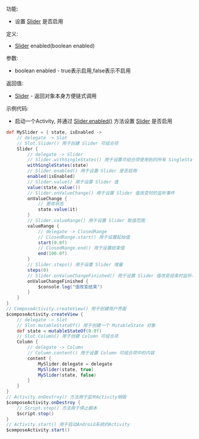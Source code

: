 功能:

+ 设置 [Slider](/API/UI/Compose/Widget/Slider/README.md) 是否启用

定义:

+ [Slider](/API/UI/Compose/Widget/Slider/README.md) enabled(boolean enabled)

参数:

+ boolean enabled - true表示启用,false表示不启用

返回值:

+ [Slider](/API/UI/Compose/Widget/Slider/README.md) - 返回对象本身方便链式调用

示例代码:

+ 启动一个Activity, 并通过 [Slider.enabled()](/API/UI/Compose/Widget/Slider/README.md?id=enabled)
  方法设置 [Slider](/API/UI/Compose/Widget/Slider/README.md) 是否启用

```groovy
def MySlider = { state, isEnabled ->
    // delegate -> Slot
    // Slot.Slider() 用于创建 Slider 可组合项
    Slider {
        // delegate -> Slider
        // Slider.withSingleStates() 用于设置可组合项使用到的所有 SingleState
        withSingleStates(state)
        // Slider.enabled() 用于设置 Slider 是否启用
        enabled(isEnabled)
        // Slider.value() 用于设置 Slider 值
        value(state.value())
        // Slider.onValueChange() 用于设置 Slider 值改变时的监听事件
        onValueChange {
            // 更改状态
            state.value(it)
        }
        // Slider.valueRange() 用于设置 Slider 取值范围
        valueRange {
            // delegate -> ClosedRange
            // ClosedRange.start() 用于设置起始值
            start(0.0f)
            // ClosedRange.end() 用于设置结束值
            end(100.0f)
        }
        // Slider.steps() 用于设置 Slider 增量
        steps(0)
        // Slider.onValueChangeFinished() 用于设置 Slider 值改变结束时监听事件
        onValueChangeFinished {
            $console.log("值改变结束")
        }
    }
}
// ComposeActivity.createView() 用于创建用户界面
$composeActivity.createView {
    // delegate -> Slot
    // Slot.mutableStateOf() 用于创建一个 MutableState 对象
    def state = mutableStateOf(0.0f)
    // Slot.Column() 用于创建 Column 可组合项
    Column {
        // delegate -> Column
        // Column.content() 用于设置 Column 可组合项中的内容
        content {
            MySlider.delegate = delegate
            MySlider(state, true)
            MySlider(state, false)
        }
    }
}
// Activity.onDestroy() 方法用于监听Activity销毁
$composeActivity.onDestroy {
    // Script.stop() 方法用于停止脚本
    $script.stop()
}
// Activity.start() 用于启动Android系统的Activity
$composeActivity.start()
```